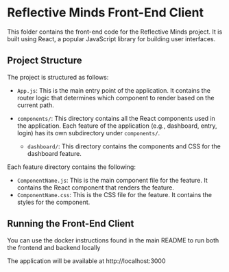 # Reflective Minds Front-End Client

This folder contains the front-end code for the Reflective Minds project. It is built using React, a popular JavaScript library for building user interfaces.

## Project Structure

The project is structured as follows:

- `App.js`: This is the main entry point of the application. It contains the router logic that determines which component to render based on the current path.

- `components/`: This directory contains all the React components used in the application. Each feature of the application (e.g., dashboard, entry, login) has its own subdirectory under `components/`.

    - `dashboard/`: This directory contains the components and CSS for the dashboard feature.


Each feature directory contains the following:

- `ComponentName.js`: This is the main component file for the feature. It contains the React component that renders the feature.
- `ComponentName.css`: This is the CSS file for the feature. It contains the styles for the component.

## Running the Front-End Client

You can use the docker instructions found in the main README to run both the frontend and backend locally

The application will be available at http://localhost:3000
